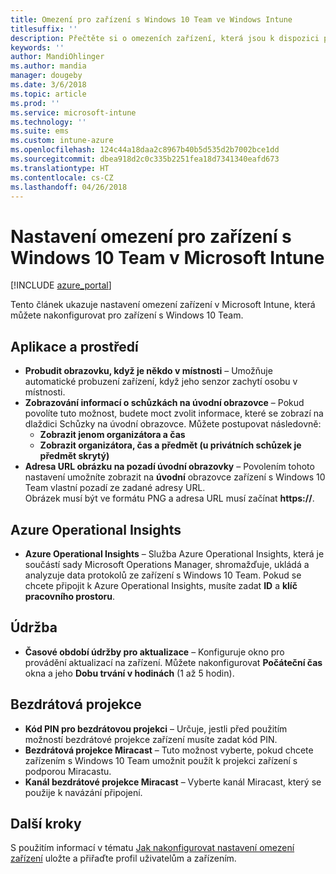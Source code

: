 ```yaml
---
title: Omezení pro zařízení s Windows 10 Team ve Windows Intune
titlesuffix: ''
description: Přečtěte si o omezeních zařízení, která jsou k dispozici pro zařízení s Windows 10 Team.
keywords: ''
author: MandiOhlinger
ms.author: mandia
manager: dougeby
ms.date: 3/6/2018
ms.topic: article
ms.prod: ''
ms.service: microsoft-intune
ms.technology: ''
ms.suite: ems
ms.custom: intune-azure
ms.openlocfilehash: 124c44a18daa2c8967b40b5d535d2b7002bce1dd
ms.sourcegitcommit: dbea918d2c0c335b2251fea18d7341340eafd673
ms.translationtype: HT
ms.contentlocale: cs-CZ
ms.lasthandoff: 04/26/2018
---
```

# <a name="microsoft-intune-windows-10-team-device-restriction-settings"></a>Nastavení omezení pro zařízení s Windows 10 Team v Microsoft Intune

[!INCLUDE [azure_portal](./includes/azure_portal.md)]

Tento článek ukazuje nastavení omezení zařízení v Microsoft Intune, která můžete nakonfigurovat pro zařízení s Windows 10 Team.


## <a name="apps-and-experience"></a>Aplikace a prostředí

- **Probudit obrazovku, když je někdo v místnosti** – Umožňuje automatické probuzení zařízení, když jeho senzor zachytí osobu v místnosti.
- **Zobrazování informací o schůzkách na úvodní obrazovce** – Pokud povolíte tuto možnost, budete moct zvolit informace, které se zobrazí na dlaždici Schůzky na úvodní obrazovce. Můžete postupovat následovně:
    - **Zobrazit jenom organizátora a čas**
    - **Zobrazit organizátora, čas a předmět (u privátních schůzek je předmět skrytý)**
- **Adresa URL obrázku na pozadí úvodní obrazovky** – Povolením tohoto nastavení umožníte zobrazit na **úvodní** obrazovce zařízení s Windows 10 Team vlastní pozadí ze zadané adresy URL.<br>Obrázek musí být ve formátu PNG a adresa URL musí začínat **https://**.

## <a name="azure-operational-insights"></a>Azure Operational Insights

- **Azure Operational Insights** – Služba Azure Operational Insights, která je součástí sady Microsoft Operations Manager, shromažďuje, ukládá a analyzuje data protokolů ze zařízení s Windows 10 Team.
Pokud se chcete připojit k Azure Operational Insights, musíte zadat **ID** a **klíč pracovního prostoru**.

## <a name="maintenance"></a>Údržba

- **Časové období údržby pro aktualizace** – Konfiguruje okno pro provádění aktualizací na zařízení. Můžete nakonfigurovat **Počáteční čas** okna a jeho **Dobu trvání v hodinách** (1 až 5 hodin).

## <a name="wireless-projection"></a>Bezdrátová projekce

- **Kód PIN pro bezdrátovou projekci** – Určuje, jestli před použitím možností bezdrátové projekce zařízení musíte zadat kód PIN.
- **Bezdrátová projekce Miracast** – Tuto možnost vyberte, pokud chcete zařízením s Windows 10 Team umožnit použít k projekci zařízení s podporou Miracastu.
- **Kanál bezdrátové projekce Miracast** – Vyberte kanál Miracast, který se použije k navázání připojení.


## <a name="next-steps"></a>Další kroky

S použitím informací v tématu [Jak nakonfigurovat nastavení omezení zařízení](device-restrictions-configure.md) uložte a přiřaďte profil uživatelům a zařízením.
